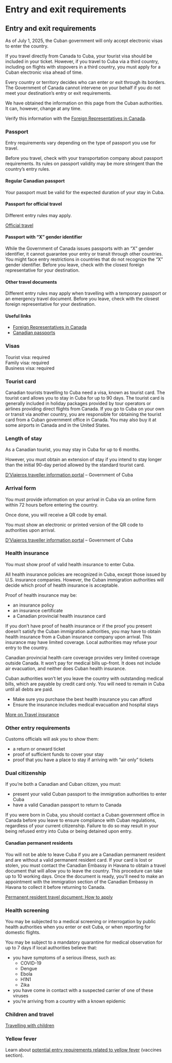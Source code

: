 # Entry and exit requirements

## Entry and exit requirements

As of July 1, 2025, the Cuban government will only accept electronic visas to enter the country.

If you travel directly from Canada to Cuba, your tourist visa should be included in your ticket. However, if you travel to Cuba via a third country, including on flights with stopovers in a third country, you must apply for a Cuban electronic visa ahead of time.

Every country or territory decides who can enter or exit through its borders. The Government of Canada cannot intervene on your behalf if you do not meet your destination’s entry or exit requirements.

We have obtained the information on this page from the Cuban authorities. It can, however, change at any time.

Verify this information with the [Foreign Representatives in Canada](https://www.international.gc.ca/protocol-protocole/reps.aspx?lang=eng).

### Passport

Entry requirements vary depending on the type of passport you use for travel.

Before you travel, check with your transportation company about passport requirements. Its rules on passport validity may be more stringent than the country’s entry rules.

#### Regular Canadian passport

Your passport must be valid for the expected duration of your stay in Cuba.

#### Passport for official travel

Different entry rules may apply.

[Official travel](https://www.canada.ca/en/immigration-refugees-citizenship/services/canadian-passports/official-travel.html)

#### Passport with “X” gender identifier

While the Government of Canada issues passports with an “X” gender identifier, it cannot guarantee your entry or transit through other countries. You might face entry restrictions in countries that do not recognize the “X” gender identifier. Before you leave, check with the closest foreign representative for your destination.

#### Other travel documents

Different entry rules may apply when travelling with a temporary passport or an emergency travel document. Before you leave, check with the closest foreign representative for your destination.

#### Useful links

* [Foreign Representatives in Canada](https://www.international.gc.ca/protocol-protocole/reps.aspx?lang=eng)
* [Canadian passports](http://www.canada.ca/passport)

### Visas

Tourist visa: required  
Family visa: required  
Business visa: required

### Tourist card

Canadian tourists travelling to Cuba need a visa, known as tourist card. The tourist card allows you to stay in Cuba for up to 90 days. The tourist card is generally included in holiday packages provided by tour operators or airlines providing direct flights from Canada. If you go to Cuba on your own or transit via another country, you are responsible for obtaining the tourist card from a Cuban government office in Canada. You may also buy it at some airports in Canada and in the United States.

### Length of stay

As a Canadian tourist, you may stay in Cuba for up to 6 months.

However, you must obtain an extension of stay if you intend to stay longer than the initial 90-day period allowed by the standard tourist card.

[D’Viajeros traveller information portal](https://dviajeros.mitrans.gob.cu/inicio) – Government of Cuba

### Arrival form

You must provide information on your arrival in Cuba via an online form within 72 hours before entering the country.

Once done, you will receive a QR code by email.

You must show an electronic or printed version of the QR code to authorities upon arrival.

[D’Viajeros traveller information portal](https://dviajeros.mitrans.gob.cu/inicio) – Government of Cuba

### Health insurance

You must show proof of valid health insurance to enter Cuba.

All health insurance policies are recognized in Cuba, except those issued by U.S. insurance companies. However, the Cuban immigration authorities will decide which proof of health insurance is acceptable.

Proof of health insurance may be:

* an insurance policy
* an insurance certificate
* a Canadian provincial health insurance card

If you don’t have proof of health insurance or if the proof you present doesn’t satisfy the Cuban immigration authorities, you may have to obtain health insurance from a Cuban insurance company upon arrival. This insurance may have limited coverage. Local authorities may refuse your entry to the country.

Canadian provincial health care coverage provides very limited coverage outside Canada. It won’t pay for medical bills up-front. It does not include air evacuation, and neither does Cuban health insurance.

Cuban authorities won’t let you leave the country with outstanding medical bills, which are payable by credit card only. You will need to remain in Cuba until all debts are paid.

* Make sure you purchase the best health insurance you can afford
* Ensure the insurance includes medical evacuation and hospital stays

[More on Travel insurance](https://travel.gc.ca/travelling/documents/travel-insurance)

### Other entry requirements

Customs officials will ask you to show them:

* a return or onward ticket
* proof of sufficient funds to cover your stay
* proof that you have a place to stay if arriving with “air only” tickets

### Dual citizenship

If you’re both a Canadian and Cuban citizen, you must:

* present your valid Cuban passport to the immigration authorities to enter Cuba
* have a valid Canadian passport to return to Canada

If you were born in Cuba, you should contact a Cuban government office in Canada before you leave to ensure compliance with Cuban regulations, regardless of your current citizenship. Failure to do so may result in your being refused entry into Cuba or being detained upon entry.

#### Canadian permanent residents

You will not be able to leave Cuba if you are a Canadian permanent resident and are without a valid permanent resident card. If your card is lost or stolen, you must contact the Canadian Embassy in Havana to obtain a travel document that will allow you to leave the country. This procedure can take up to 10 working days. Once the document is ready, you'll need to make an appointment with the immigration section of the Canadian Embassy in Havana to collect it before returning to Canada.

[Permanent resident travel document: How to apply](https://www.canada.ca/en/immigration-refugees-citizenship/services/new-immigrants/pr-travel-document/how-to-apply.html)

### Health screening

You may be subjected to a medical screening or interrogation by public health authorities when you enter or exit Cuba, or when reporting for domestic flights.

You may be subject to a mandatory quarantine for medical observation for up to 7 days if local authorities believe that:

* you have symptoms of a serious illness, such as:
  + COVID-19
  + Dengue
  + Ebola
  + H1N1
  + Zika
* you have come in contact with a suspected carrier of one of these viruses
* you’re arriving from a country with a known epidemic

### Children and travel

[Travelling with children](http://travel.gc.ca/travelling/children)

### Yellow fever

Learn about [potential entry requirements related to yellow fever](#health) (vaccines section).
